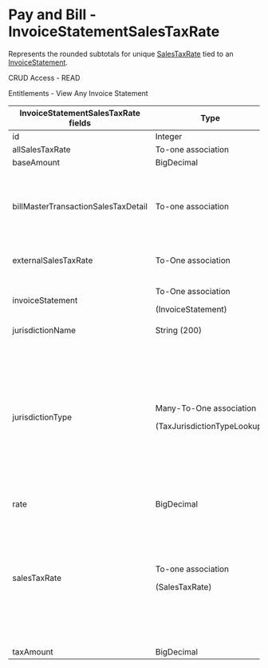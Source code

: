 # Pay and Bill - InvoiceStatementSalesTaxRate

Represents the rounded subtotals for unique [SalesTaxRate](https://bullhorn.github.io/rest-api-docs/entityref.html#pay-and-bill-saletaxrate) tied to an [InvoiceStatement](https://bullhorn.github.io/rest-api-docs/entityref.html#pay-and-bill-invoicestatement).

CRUD Access - READ

Entitlements - View Any Invoice Statement

<table>
    <colgroup>
        <col width="20%"/>
        <col width="20%"/>
        <col width="20%"/>
        <col width="20%"/>
        <col width="20%"/>
    </colgroup>
    <thead>
        <tr class="header">
            <th>InvoiceStatementSalesTaxRate fields</th>
            <th>Type</th>
            <th>Description</th>
            <th>Not null</th>
            <th>Read-only</th>
        </tr>
    </thead>
    <tbody>
        <tr class="odd">
            <td>id</td>
            <td>Integer</td>
            <td>Unique Identifier for this entity.</td>
            <td>X</td>
            <td>X</td>
        </tr>
        <tr class="even">
            <td>allSalesTaxRate</td>
            <td>To-one association</td>
            <td>Associated AllSalesTaxRate.</td>
            <td>X</td>
            <td><br/></td>
        </tr>
        <tr class="odd">
            <td>baseAmount</td>
            <td>BigDecimal</td>
            <td><br/></td>
            <td> X</td>
            <td>X</td>
        </tr>
        <tr class="even">
            <td>billMasterTransactionSalesTaxDetail</td>
            <td>To-one association</td>
            <td><p>Associated BillMasterTransactionSalesTaxDetail.</p>
                <p>Default fields:</p>
                <ul>
                    <li>id</li>
                </ul>
            </td>
            <td><br/></td>
            <td><br/></td>
        </tr>
        <tr class="odd">
            <td>externalSalesTaxRate</td>
            <td>To-One association</td>
            <td>Associated ExternalSalesTaxRate (should be populated if salesTaxRate is
                null).
            </td>
            <td><br/></td>
            <td><br/></td>
        </tr>
        <tr class="even">
            <td>invoiceStatement</td>
            <td><p>To-One association</p>
                <p>(InvoiceStatement)</p></td>
            <td>The Invoice Statement object tied to this Invoice Statement Sales Tax Rate.</td>
            <td><br/></td>
            <td><br/></td>
        </tr>
        <tr class="odd">
            <td>jurisdictionName</td>
            <td>String (200)</td>
            <td><br/></td>
            <td><br/></td>
            <td><br/></td>
        </tr>
        <tr class="even">
            <td>jurisdictionType</td>
            <td><p>Many-To-One association</p>
                <p>(TaxJurisdictionTypeLookup)</p></td>
            <td><p>Jurisdiction type.</p>
                <p>Options are:</p>
                <ol>
                    <li>City</li>
                    <li>County</li>
                    <li>District</li>
                    <li>State</li>
                    <li>Other</li>
                    <li>MTA</li>
                </ol>
                <p>Default fields:</p>
                <ul>
                    <li>id</li>
                    <li>label</li>
                </ul>
            </td>
            <td>X</td>
            <td>X</td>
        </tr>
        <tr class="odd">
            <td>rate</td>
            <td>BigDecimal</td>
            <td><br/></td>
            <td>X</td>
            <td><br/></td>
        </tr>
        <tr class="even">
            <td>salesTaxRate</td>
            <td><p>To-one association</p>
                <p>(SalesTaxRate)</p></td>
            <td><p>Associated Sales Tax Rate. (should be populated if
                externalSalesTaxRateID is null).</p>
                <p>Default fields:</p>
                <ul>
                    <li>id</li>
                    <li>label</li>
                    <li>effectiveDate</li>
                    <li>effectiveEndDate</li>
                    <li>jurisdictionName</li>
                    <li>versionID</li>
                </ul>
            </td>
            <td><br/></td>
            <td><br/></td>
        </tr>
        <tr class="odd">
            <td>taxAmount</td>
            <td>BigDecimal</td>
            <td><br/></td>
            <td>X</td>
            <td><br/></td>
        </tr>
    </tbody>
</table>
